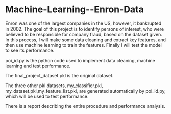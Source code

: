 # Machine-Learning--Enron-Data
Enron was one of the largest companies in the US, however, it bankrupted in 2002. The goal of this project is to identify persons of interest, who were believed to be responsible for company fraud, based on the dataset given. In this process, I will make some data cleaning and extract key features, and then use machine learning to train the features. Finally I will test the model to see its performance. 

poi_id.py is the python code used to implement data cleaning, machine learning and test performance.

The final_project_dataset.pkl is the original dataset.

The three other pkl datasets, my_classifier.pkl, my_dataset.pkl,my_feature_list.pkl, are generated automatically by poi_id.py, which will be used to test performance.

There is a report describing the entire procedure and performance analysis. 
